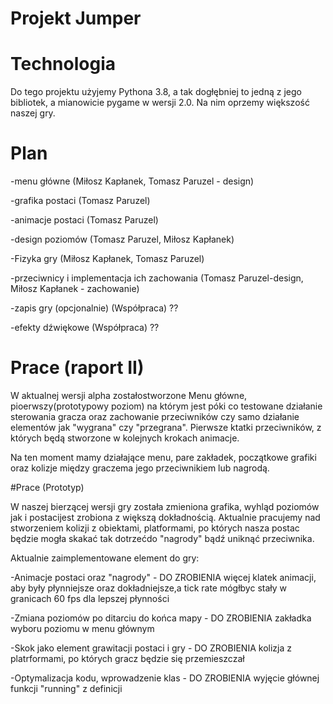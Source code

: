 # Projekt Jumper


# Technologia
Do tego projektu użyjemy Pythona 3.8, a tak dogłębniej to jedną z jego bibliotek, a mianowicie pygame w wersji 2.0. Na nim oprzemy większość naszej gry.

# Plan
-menu główne (Miłosz Kapłanek, Tomasz Paruzel - design)

-grafika postaci (Tomasz Paruzel)

-animacje postaci (Tomasz Paruzel)

-design poziomów (Tomasz Paruzel, Miłosz Kapłanek)

-Fizyka gry (Miłosz Kapłanek, Tomasz Paruzel)

-przeciwnicy i implementacja ich zachowania (Tomasz Paruzel-design, Miłosz Kapłanek - zachowanie)

-zapis gry (opcjonalnie) (Współpraca) ??

-efekty dźwiękowe (Współpraca) ??

# Prace (raport II)
W aktualnej wersji alpha zostałostworzone Menu główne, pioerwszy(prototypowy poziom) na którym jest póki co testowane działanie sterowania gracza oraz zachowanie przeciwników czy samo działanie elementów jak "wygrana" czy "przegrana". Pierwsze ktatki przeciwników, z których będą stworzone w kolejnych krokach animacje.

Na ten moment mamy działające menu, pare zakładek, początkowe grafiki oraz kolizje między graczema jego przeciwnikiem lub nagrodą.

#Prace (Prototyp)

W naszej bierzącej wersji gry została zmieniona grafika, wyhląd poziomów jak i postacijest zrobiona z większą  dokładnością. 
Aktualnie pracujemy nad stworzeniem kolizji z obiektami, platformami, po których nasza postac będzie mogła skakać tak dotrzećdo "nagrody" bądź uniknąć przeciwnika.

Aktualnie zaimplementowane element do gry:

-Animacje postaci oraz "nagrody" - DO ZROBIENIA więcej klatek animacji, aby były płynniejsze oraz dokładniejsze,a tick rate mógłbyc stały w granicach 60 fps dla lepszej płynności 

-Zmiana poziomów po ditarciu do końca mapy - DO ZROBIENIA zakładka wyboru poziomu w menu głównym

-Skok jako element grawitacji postaci i gry - DO ZROBIENIA kolizja z platrformami, po których gracz będzie się przemieszczał

-Optymalizacja kodu, wprowadzenie klas - DO ZROBIENIA wyjęcie głównej funkcji "running" z definicji
